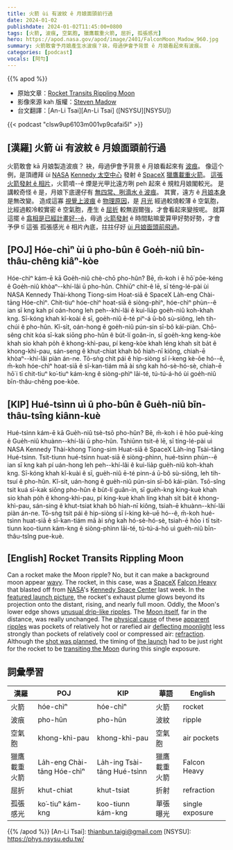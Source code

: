 ```yaml
---
title: 火箭 ùi 有波紋 ê 月娘面頭前行過
date: 2024-01-02
publishdate: 2024-01-02T11:45:00+0800
tags: [火箭, 波痕, 空氣胞, 獵鷹載重火箭, 屈折, 孤張感光]
hero: https://apod.nasa.gov/apod/image/2401/FalconMoon_Madow_960.jpg
summary: 火箭敢會予月娘產生水波痕？袂，毋過伊會予背景 ê 月娘看起來有波痕。
categories: [podcast]
vocals: [阿勻]
---
```


{{% apod %}}

- 原始文章：[Rocket Transits Rippling Moon](https://apod.nasa.gov/apod/ap240102.html)
- 影像來源 kah 版權：[Steven Madow](https://www.instagram.com/stevenmadow/)
- 台文翻譯：[An-Li Tsai][An-Li Tsai] ([NSYSU][NSYSU])

{{< podcast "clsw9up6103m001vp9cafai5l" >}}

## [漢羅] 火箭 ùi 有波紋 ê 月娘面頭前行過
火箭敢會 kā 月娘製造波痕？
袂，毋過伊會予背景 ê 月娘看起來有 [波痕][wavy]。
像這个例，是頂禮拜 ùi [NASA][NASA] [Kennedy 太空中心][Kennedy Space Center] 發射 ê [SpaceX][SpaceX] [獵鷹載重火箭][Falcon Heavy]。
[這張火箭發射 ê 相片][featured launch picture]，火箭噴--ê 煙是光甲比遠方咧 peh 起來 ê 規粒月娘閣較光。
是講較奇怪 ê 是，月娘下底邊仔有 [無四常、咧滴水 ê 波痕][unusual drip-like ripples]。
其實，遠方 ê [月娘本身][Moon itself] 是無改變。
造成這寡 [視覺上波痕][apparent ripples] ê [物理原因][physical cause]，是 [月光][deflecting moonlight] 經過較燒較薄 ê 空氣胞，比經過較冷較實密 ê 空氣胞，產生 ê [屈折][refraction] 較無遐爾強，才會看起來變按呢。
就算這擺 ê [翕相是已經計畫好--ê][shot was planned]，毋過 [火箭發射][the launch] ê 時間點嘛愛算甲好勢好勢，才會予伊 tī 這張 孤張感光 ê 相片內底，拄拄仔好 [ùi 月娘面頭前飛過][transiting the Moon]。

## [POJ] Hóe-chìⁿ ùi ū pho-bûn ê Goe̍h-niû bīn-thâu-chêng kiâⁿ-kòe
Hóe-chìⁿ kám-ē kā Goe̍h-niû chè-chō pho-hûn?
Bē, m̄-koh i ē hō͘ pōe-kéng ê Goe̍h-niû khòaⁿ--khí-lâi ū pho-hûn.
Chhiūⁿ chit-ê lē, sī téng-lé-pài ùi NASA Kennedy Thài-khong Tiong-sim Hoat-siā ê SpaceX La̍h-eng Chài-tāng Hóe-chìⁿ.
Chit-tiuⁿ hóe-chìⁿ hoat-siā ê siòng-phìⁿ, hóe-chìⁿ phùn--ê ian sī kng kah pí oán-hong leh peh--khí-lâi ê kui-lia̍p goe̍h-niû koh-khah kng.
Sī-kóng khah kî-koài ê sī, goe̍h-niû ē-té piⁿ-á ū-bô sù-siông, leh tih-chúi ê pho-hûn.
Kî-si̍t, oán-hong ê goe̍h-niû pún-sin sī-bô kái-piàn.
Chō-sêng chit kóa sī-kak siōng pho-hûn ê bu̍t-lí goân-in, sī goe̍h-kng keng-kòe khah sio khah po̍h ê khong-khì-pau, pí keng-kòe khah léng khah si̍t ba̍t ê khong-khì-pau, sán-seng ê khut-chiat khah bô hiah-nī kiông, chiah-ē khòaⁿ--khí-lâi piàn án-ne.
Tō-sǹg chit pái ê hip-siòng sī í-keng kè-ōe hó--ê, m̄-koh hóe-chìⁿ hoat-siā ê sî-kan-tiám mā ài sǹg kah hó-sè-hó-sè, chiah-ē hō͘ i tī chit-tiuⁿ ko͘-tiuⁿ kám-kng ê siòng-phìⁿ lāi-té, tú-tú-á-hó ùi goe̍h-niû bīn-thâu-chêng poe-kòe.

## [KIP] Hué-tsìnn uì ū pho-bûn ê Gue̍h-niû bīn-thâu-tsîng kiânn-kuè
Hué-tsìnn kám-ē kā Gue̍h-niû tsè-tsō pho-hûn?
Bē, m̄-koh i ē hōo puē-kíng ê Gue̍h-niû khuànn--khí-lâi ū pho-hûn.
Tshiūnn tsit-ê lē, sī tíng-lé-pài uì NASA Kennedy Thài-khong Tiong-sim Huat-siā ê SpaceX La̍h-ing Tsài-tāng Hué-tsìnn.
Tsit-tiunn hué-tsìnn huat-siā ê siòng-phìnn, hué-tsìnn phùn--ê ian sī kng kah pí uán-hong leh peh--khí-lâi ê kui-lia̍p gue̍h-niû koh-khah kng.
Sī-kóng khah kî-kuài ê sī, gue̍h-niû ē-té pinn-á ū-bô sù-siông, leh tih-tsuí ê pho-hûn.
Kî-si̍t, uán-hong ê gue̍h-niû pún-sin sī-bô kái-piàn.
Tsō-sîng tsit kuá sī-kak siōng pho-hûn ê bu̍t-lí guân-in, sī gue̍h-kng king-kuè khah sio khah po̍h ê khong-khì-pau, pí king-kuè khah líng khah si̍t ba̍t ê khong-khì-pau, sán-sing ê khut-tsiat khah bô hiah-nī kiông, tsiah-ē khuànn--khí-lâi piàn án-ne.
Tō-sǹg tsit pái ê hip-siòng sī í-king kè-uē hó--ê, m̄-koh hué-tsìnn huat-siā ê sî-kan-tiám mā ài sǹg kah hó-sè-hó-sè, tsiah-ē hōo i tī tsit-tiunn koo-tiunn kám-kng ê siòng-phìnn lāi-té, tú-tú-á-hó uì gue̍h-niû bīn-thâu-tsîng pue-kuè.

## [English] Rocket Transits Rippling Moon
Can a rocket make the Moon ripple?
No, but it can make a background moon appear [wavy][wavy].
The rocket, in this case, was a [SpaceX][SpaceX] [Falcon Heavy][Falcon Heavy] that blasted off from [NASA][NASA]'s [Kennedy Space Center][Kennedy Space Center] last week.
In the [featured launch picture][featured launch picture], the rocket's exhaust plume glows beyond its projection onto the distant, rising, and nearly full moon.
Oddly, the Moon's lower edge shows [unusual drip-like ripples][unusual drip-like ripples].
The [Moon itself][Moon itself], far in the distance, was really unchanged.
The [physical cause][physical cause] of these [apparent ripples][apparent ripples] was pockets of relatively hot or rarefied air [deflecting moonlight][deflecting moonlight] less strongly than pockets of relatively cool or compressed air: [refraction][refraction].
Although the [shot was planned][shot was planned], the timing of [the launch][the launch] had to be just right for the rocket to be [transiting the Moon][transiting the Moon] during this single exposure.

## 詞彙學習

|漢羅|POJ|KIP|華語|English|
|-|-|-|-|-|
|火箭|hóe-chìⁿ|hóe-chìⁿ|火箭|rocket|
|波痕|pho-hûn|pho-hûn|波紋|ripple|
|空氣胞|khong-khì-pau|khong-khì-pau|空氣胞|air pockets|
|獵鷹載重火箭|La̍h-eng Chài-tāng Hóe-chìⁿ|La̍h-ing Tsài-tāng Hué-tsìnn|獵鷹載重火箭|Falcon Heavy|
|屈折|khut-chiat|khut-tsiat|折射|refraction|
|孤張感光|ko͘-tiuⁿ kám-kng|koo-tiunn kám-kng|單張曝光|single exposure|

{{% /apod %}}
[An-Li Tsai]: thianbun.taigi@gmail.com
[NSYSU]: https://phys.nsysu.edu.tw/

[copyright]: https://apod.nasa.gov/apod/fap/lib/about_apod.html#srapply
[License]: https://creativecommons.org/licenses/by/3.0/

[wavy]:https://apod.nasa.gov/apod/ap110824.html
[SpaceX]:https://en.wikipedia.org/wiki/SpaceX
[Falcon Heavy]:https://www.spacex.com/vehicles/falcon-heavy/
[NASA]:https://www.nasa.gov/
[Kennedy Space Center]:https://www.nasa.gov/kennedy/
[featured launch picture]:https://www.instagram.com/p/C1axBjiML5G/
[unusual drip-like ripples]:https://apod.nasa.gov/apod/ap220531.html
[Moon itself]:https://science.nasa.gov/moon/
[physical cause]:https://www.pressconnects.com/story/news/local/2016/05/19/why-do-we-see-waves-hot-objects/84598570/
[apparent ripples]:https://apod.nasa.gov/apod/ap221014.html
[deflecting moonlight]:https://www.scientificamerican.com/article/what-causes-a-mirage/
[refraction]:https://youtu.be/m9cUy6B--xc
[shot was planned]:https://as2.ftcdn.net/v2/jpg/05/71/90/95/1000_F_571909511_2H2RjYDbjosmoIBPivtXCgf61mub22oS.jpg
[the launch]:https://youtu.be/yWUU1PqX6Og?t=50
[transiting the Moon]:https://apod.nasa.gov/apod/ap201106.html
